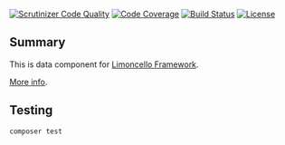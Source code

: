 [![Scrutinizer Code Quality](https://scrutinizer-ci.com/g/limoncello-php-dist/data/badges/quality-score.png?b=master)](https://scrutinizer-ci.com/g/limoncello-php-dist/data/?branch=master)
[![Code Coverage](https://scrutinizer-ci.com/g/limoncello-php-dist/data/badges/coverage.png?b=master)](https://scrutinizer-ci.com/g/limoncello-php-dist/data/?branch=master)
[![Build Status](https://travis-ci.org/limoncello-php-dist/data.svg?branch=master)](https://travis-ci.org/limoncello-php-dist/data)
[![License](https://img.shields.io/packagist/l/limoncello-php/data.svg)](https://packagist.org/packages/limoncello-php/data)

## Summary

This is data component for [Limoncello Framework](https://github.com/limoncello-php/framework).

[More info](https://github.com/limoncello-php/framework).

## Testing

```bash
composer test
```
